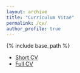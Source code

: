 ```yaml
---
layout: archive
title: "Curriculum Vitae"
permalink: /cv/
author_profile: true
---
```


{% include base_path %}

* [Short CV](cv-short.pdf)
* [Full CV](/files/cv.pdf)
